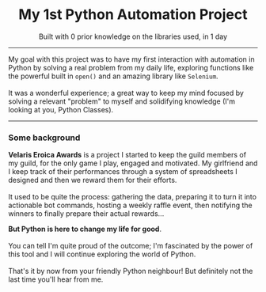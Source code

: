 <h1 align="center">My 1st Python Automation Project</h1>
<p align="center">Built with 0 prior knowledge on the libraries used, in 1 day</p>
<hr>
<p>My goal with this project was to have my first interaction with automation in Python by solving a real problem from my daily life, exploring functions like the powerful built in <code>open()</code> and an amazing library like <code>Selenium</code>.</br></br>It was a wonderful experience; a great way to keep my mind focused by solving a relevant "problem" to myself and solidifying knowledge (I'm looking at you, Python Classes).</p><hr><h3>Some background</h2>
<p><b>Velaris Eroica Awards</b> is a project I started to keep the guild members of my guild, for the only game I play, engaged and motivated. My girlfriend and I keep track of their performances through a system of spreadsheets I designed and then we reward them for their efforts.</br></br>It used to be quite the process: gathering the data, preparing it to turn it into actionable bot commands, hosting a weekly raffle event, then notifying the winners to finally prepare their actual rewards...</p><b>But Python is here to change my life for good</b>.</br></br>You can tell I'm quite proud of the outcome; I'm fascinated by the power of this tool and I will continue exploring the world of Python.
</br></br>
That's it by now from your friendly Python neighbour! But definitely not the last time you'll hear from me.